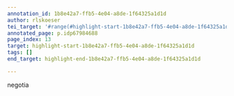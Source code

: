 ```yaml
---
annotation_id: 1b8e42a7-ffb5-4e04-a8de-1f64325a1d1d
author: rlskoeser
tei_target: '#range(#highlight-start-1b8e42a7-ffb5-4e04-a8de-1f64325a1d1d, #highlight-end-1b8e42a7-ffb5-4e04-a8de-1f64325a1d1d)'
annotated_page: p.idp67984688
page_index: 13
target: highlight-start-1b8e42a7-ffb5-4e04-a8de-1f64325a1d1d
tags: []
end_target: highlight-end-1b8e42a7-ffb5-4e04-a8de-1f64325a1d1d

---
```

negotia